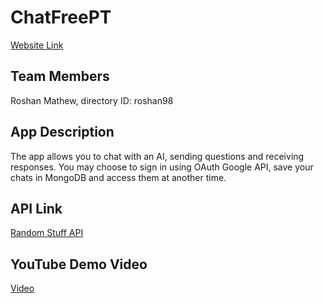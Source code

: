 # ChatFreePT

[Website Link](https://chatfreept.onrender.com/)


## Team Members

Roshan Mathew, directory ID: roshan98


## App Description

The app allows you to chat with an AI, sending questions and receiving responses. You may choose to sign in using OAuth Google API, save your chats in MongoDB and access them at another time.


## API Link

[Random Stuff API](https://api-docs.pgamerx.com/)


## YouTube Demo Video

[Video](https://youtu.be/W4M_Y9fwufc)

